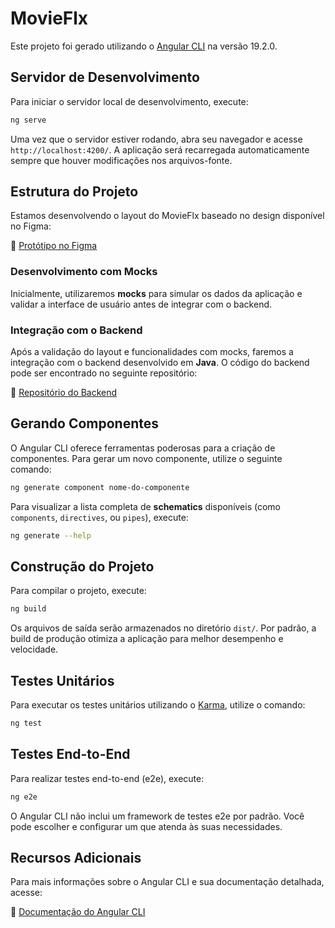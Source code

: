 # MovieFlx

Este projeto foi gerado utilizando o [Angular CLI](https://github.com/angular/angular-cli) na versão 19.2.0.

## Servidor de Desenvolvimento

Para iniciar o servidor local de desenvolvimento, execute:

```bash
ng serve
```

Uma vez que o servidor estiver rodando, abra seu navegador e acesse `http://localhost:4200/`. A aplicação será recarregada automaticamente sempre que houver modificações nos arquivos-fonte.

## Estrutura do Projeto

Estamos desenvolvendo o layout do MovieFlx baseado no design disponível no Figma:

🔗 [Protótipo no Figma](https://www.figma.com/proto/FSkHiMRTRa09CljCjXmedJ/P%C3%A1ginas-Hor%C3%A1cio?node-id=195-21)

### Desenvolvimento com Mocks

Inicialmente, utilizaremos **mocks** para simular os dados da aplicação e validar a interface de usuário antes de integrar com o backend.

### Integração com o Backend

Após a validação do layout e funcionalidades com mocks, faremos a integração com o backend desenvolvido em **Java**. O código do backend pode ser encontrado no seguinte repositório:

🔗 [Repositório do Backend](https://github.com/michaelaguiarr/java-movie-flx/tree/main/src/main/java/dev/michaelaguiar/entity)

## Gerando Componentes

O Angular CLI oferece ferramentas poderosas para a criação de componentes. Para gerar um novo componente, utilize o seguinte comando:

```bash
ng generate component nome-do-componente
```

Para visualizar a lista completa de **schematics** disponíveis (como `components`, `directives`, ou `pipes`), execute:

```bash
ng generate --help
```

## Construção do Projeto

Para compilar o projeto, execute:

```bash
ng build
```

Os arquivos de saída serão armazenados no diretório `dist/`. Por padrão, a build de produção otimiza a aplicação para melhor desempenho e velocidade.

## Testes Unitários

Para executar os testes unitários utilizando o [Karma](https://karma-runner.github.io), utilize o comando:

```bash
ng test
```

## Testes End-to-End

Para realizar testes end-to-end (e2e), execute:

```bash
ng e2e
```

O Angular CLI não inclui um framework de testes e2e por padrão. Você pode escolher e configurar um que atenda às suas necessidades.

## Recursos Adicionais

Para mais informações sobre o Angular CLI e sua documentação detalhada, acesse:

🔗 [Documentação do Angular CLI](https://angular.dev/tools/cli)
